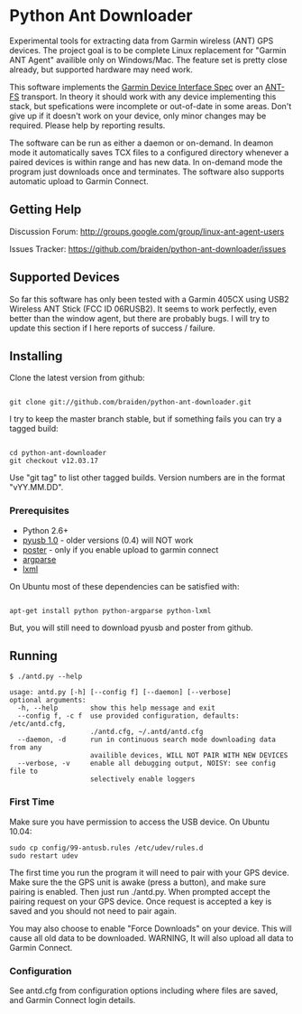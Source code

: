 # Python Ant Downloader

Experimental tools for extracting data from Garmin wireless (ANT) GPS devices. The project goal is to be complete Linux replacement for "Garmin ANT Agent" availible only on Windows/Mac. The feature set is pretty close already, but supported hardware may need work.

This software implements the [Garmin Device Interface Spec](http://www8.garmin.com/support/commProtocol.html) over an [ANT-FS](http://www.thisisant.com) transport. In theory it should work with any device implementing this stack, but spefications were incomplete or out-of-date in some areas. Don't give up if it doesn't work on your device, only minor changes may be required. Please help by reporting results.

The software can be run as either a daemon or on-demand. In deamon mode it automatically saves TCX files to a configured directory whenever a paired devices is within range and has new data. In on-demand mode the program just downloads once and terminates. The software also supports automatic upload to Garmin Connect.

## Getting Help

Discussion Forum: http://groups.google.com/group/linux-ant-agent-users

Issues Tracker: https://github.com/braiden/python-ant-downloader/issues

## Supported Devices

So far this software has only been tested with a Garmin 405CX using USB2 Wireless ANT Stick (FCC ID 06RUSB2). It seems to work perfectly, even better than the window agent, but there are probably bugs. I will try to update this section if I here reports of success / failure.

## Installing

Clone the latest version from github:

<code>
git clone git://github.com/braiden/python-ant-downloader.git
</code>

I try to keep the master branch stable, but if something fails you can try a tagged build:

<code>
cd python-ant-downloader
git checkout v12.03.17
</code>

Use "git tag" to list other tagged builds. Version numbers are in the format "vYY.MM.DD".

### Prerequisites

 * Python 2.6+
 * [pyusb 1.0](https://github.com/walac/pyusb) - older versions (0.4) will NOT work
 * [poster](https://github.com/synack/python-poster) - only if you enable upload to garmin connect
 * [argparse](http://pypi.python.org/pypi/argparse)
 * [lxml](http://pypi.python.org/pypi/lxml)

On Ubuntu most of these dependencies can be satisfied with:

<code>
apt-get install python python-argparse python-lxml
</code>

But, you will still need to download pyusb and poster from github.

## Running

	$ ./antd.py --help
	
	usage: antd.py [-h] [--config f] [--daemon] [--verbose]
	optional arguments:
	  -h, --help        show this help message and exit
	  --config f, -c f  use provided configuration, defaults: /etc/antd.cfg,
	                    ./antd.cfg, ~/.antd/antd.cfg
	  --daemon, -d      run in continuous search mode downloading data from any
	                    availible devices, WILL NOT PAIR WITH NEW DEVICES
	  --verbose, -v     enable all debugging output, NOISY: see config file to
	                    selectively enable loggers

### First Time

Make sure you have permission to access the USB device. On Ubuntu 10.04:

    sudo cp config/99-antusb.rules /etc/udev/rules.d
	sudo restart udev

The first time you run the program it will need to pair with your GPS device. Make sure the the GPS unit is awake (press a button), and make sure pairing is enabled. Then just run ./antd.py. When prompted accept the pairing request on your GPS device. Once request is accepted a key is saved and you should not need to pair again.

You may also choose to enable "Force Downloads" on your device. This will cause all old data to be downloaded. WARNING, It will also upload all data to Garmin Connect.

### Configuration

See antd.cfg from configuration options including where files are saved, and Garmin Connect login details.

